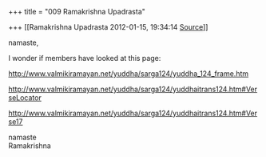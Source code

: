 +++
title = "009 Ramakrishna Upadrasta"

+++
[[Ramakrishna Upadrasta	2012-01-15, 19:34:14 [Source](https://groups.google.com/g/samskrita/c/yD2v6tBSob4)]]



namaste,

I wonder if members have looked at this page:

<http://www.valmikiramayan.net/yuddha/sarga124/yuddha_124_frame.htm>

<http://www.valmikiramayan.net/yuddha/sarga124/yuddhaitrans124.htm#VerseLocator>

<http://www.valmikiramayan.net/yuddha/sarga124/yuddhaitrans124.htm#Verse17>

namaste  
Ramakrishna  

